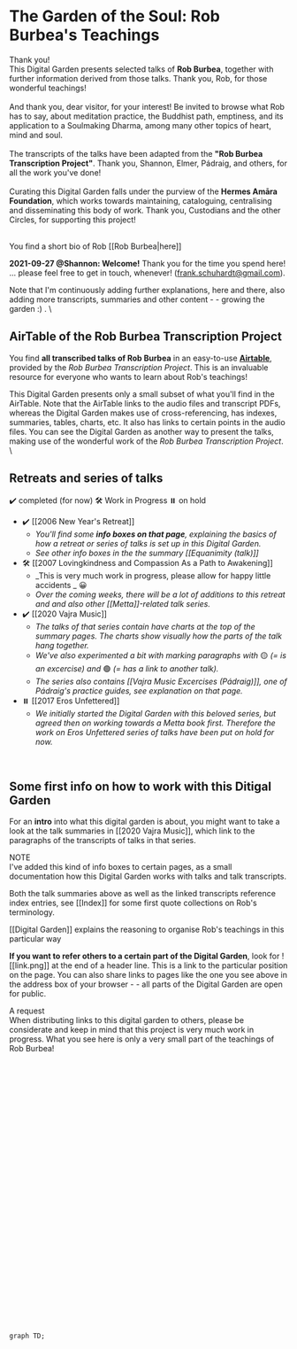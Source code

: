 # The Garden of the Soul: Rob Burbea's Teachings
<div class="admonition important"><div class="title">Thank you!</div><div class="content">
This Digital Garden presents selected talks of <b>Rob Burbea</b>, together with further information derived from those talks. Thank you, Rob, for those wonderful teachings!<br/>
<br/>
And thank you, dear visitor, for your interest! Be invited to browse what Rob has to say, about meditation practice, the Buddhist path, emptiness, and its application to a Soulmaking Dharma, among many other topics of heart, mind and soul.<br/>
<br/>
The transcripts of the talks have been adapted from the <b>"Rob Burbea Transcription Project"</b>. Thank you, Shannon, Elmer, Pádraig, and others, for all the work you've done!<br/>
<br/>
Curating this Digital Garden falls under the purview of the <b>Hermes Amāra Foundation</b>, which works towards maintaining, cataloguing, centralising and disseminating this body of work. Thank you, Custodians and the other Circles, for supporting this project!<br/>
<br/>
</div></div>

You find a short bio of Rob [[Rob Burbea|here]]

**2021-09-27 @Shannon: Welcome!** Thank you for the time you spend here! ...  please feel free to get in touch, whenever! (frank.schuhardt@gmail.com).

Note that I'm continuously adding further explanations, here and there, also adding more transcripts, summaries and other content - - growing the garden :)  .
\
	
## AirTable of the Rob Burbea Transcription Project
You find **all transcribed talks of Rob Burbea** in an easy-to-use [**Airtable**](https://airtable.com/shr9OS6jqmWvWTG5g/tblHlCKWIIhZzEFMk/viw3k0IfSo0Dve9ZJ), provided by the _Rob Burbea Transcription Project_. This is an invaluable resource for everyone who wants to learn about Rob's teachings!

This Digital Garden presents only a small subset of what you'll find in the AirTable. Note that the AirTable links to the audio files and transcript PDFs, whereas the Digital Garden makes use of cross-referencing, has indexes, summaries, tables, charts, etc. It also has links to certain points in the audio files. You can see the Digital Garden as another way to present the talks, making use of the wonderful work of the _Rob Burbea Transcription Project_.
\
	
## Retreats and series of talks
✔️ completed (for now)
🛠️ Work in Progress
⏸️ on hold

- ✔️ [[2006 New Year's Retreat]]
	- _You'll find some **info boxes on that page**, explaining the basics of how a retreat or series of talks is set up in this Digital Garden._
	- _See other info boxes in the the summary [[Equanimity (talk)]]_
- 🛠️ [[2007 Lovingkindness and Compassion As a Path to Awakening]]
	- _This is very much work in progress, please allow for happy little accidents _ 😀
	- _Over the coming weeks, there will be a lot of additions to this retreat and and also other [[Metta]]-related talk series._
- ✔️ [[2020 Vajra Music]] 
	- _The talks of that series contain have charts at the top of the summary pages. The charts show visually how the parts of the talk hang together._
	- _We've also experimented a bit with marking paragraphs with_ 🟡 _(= is an excercise) and_ 🟢 _(= has a link to another talk)._
	- _The series also contains [[Vajra Music Excercises (Pádraig)]], one of Pádraig's practice guides, see explanation on that page._
- ⏸️ [[2017 Eros Unfettered]] 
	- _We initially started the Digital Garden with this beloved series, but agreed then on working towards a Metta book first. Therefore the work on Eros Unfettered series of talks have been put on hold for now._

<br/>

## Some first info on how to work with this Ditigal Garden
For an **intro** into what this digital garden is about, you might want to take a look at the talk summaries in [[2020 Vajra Music]], which link to the paragraphs of the transcripts of talks in that series.

<div class="admonition note"><div class="title">NOTE</div><div class="content">
I've added this kind of info boxes to certain pages, as a small documentation how this Digital Garden works with talks and talk transcripts.<br/>
</div></div>

Both the talk summaries above as well as the linked transcripts reference index entries, see [[Index]] for some first quote collections on Rob's terminology.
	
[[Digital Garden]] explains the reasoning to organise Rob's teachings in this particular way
	
**If you want to refer others to a certain part of the Digital Garden**, look for ![[link.png]] at the end of a header line. This is a link to the particular position on the page. You can also share links to pages like the one you see above in the address box of your browser - - all parts of the Digital Garden are open for public.

<div class="admonition important"><div class="title">A request</div><div class="content">
When distributing links to this digital garden to others, please be considerate and keep in mind that this project is very much work in progress. What you see here is only a very small part of the teachings of Rob Burbea!<br/>
<br/>
</div></div>

<br/><br/><br/><br/><br/><br/><br/><br/><br/><br/><br/><br/><br/><br/><br/><br/><br/><br/><br/><br/><br/><br/><br/><br/><br/><br/><br/>

```mermaid
graph TD;
```
